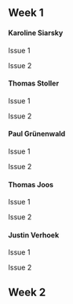 
## Week 1

#### Karoline Siarsky

Issue 1

Issue 2

#### Thomas Stoller 

Issue 1

Issue 2

#### Paul Grünenwald

Issue 1

Issue 2

#### Thomas Joos

Issue 1

Issue 2

#### Justin Verhoek

Issue 1

Issue 2

## Week 2

